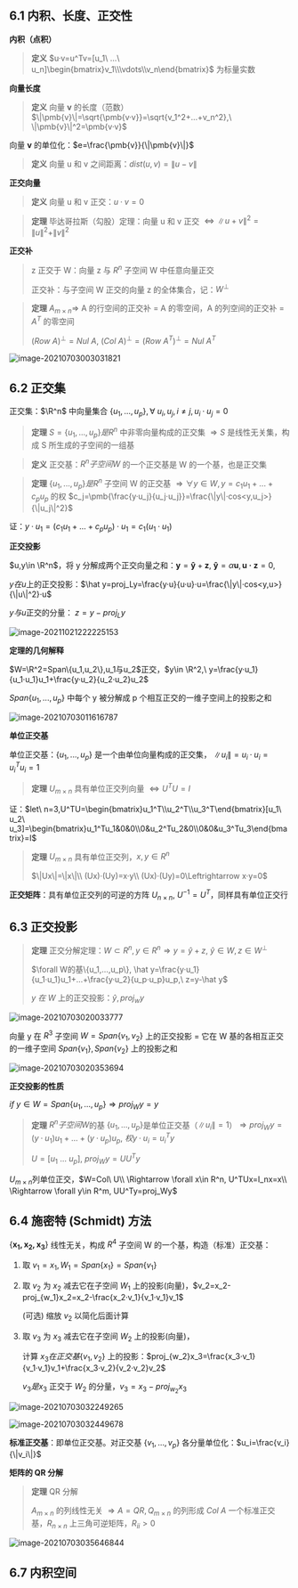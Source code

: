 ##  6.1 内积、长度、正交性

**内积（点积）**

> **定义** $u·v=u^Tv=[u_1\ ...\ u_n]\begin{bmatrix}v_1\\\vdots\\v_n\end{bmatrix}$ 为标量实数

**向量长度**

> **定义** 向量 **v** 的长度（范数）$\|\pmb{v}\|=\sqrt{\pmb{v·v}}=\sqrt{v_1^2+...+v_n^2},\ \|\pmb{v}\|^2=\pmb{v·v}$

向量 **v** 的单位化：$e=\frac{\pmb{v}}{\|\pmb{v}\|}$

> **定义** 向量 u 和 v 之间距离：$dist(u,v)=\|u-v\|$

**正交向量**

> **定义** 向量 u 和 v 正交：$u·v=0$

> **定理** 毕达哥拉斯（勾股）定理：向量 u 和 v 正交 $\Leftrightarrow \|u+v\|^2=\|u\|^2+\|v\|^2$

**正交补**

> z 正交于 W：向量 z 与 $R^n$ 子空间 W 中任意向量正交
>
> 正交补：与子空间 W 正交的向量 z 的全体集合，记：$W^\perp$

> **定理** $A_{m\times n}\Rightarrow$ A 的行空间的正交补 = A 的零空间，A 的列空间的正交补 = $A^T$ 的零空间
>
> $(Row\ A)^\perp=Nul\ A,\ (Col\ A)^\perp=(Row\ A^T)^\perp=Nul\ A^T$

![image-20210703003031821](../assets/image-20210703003031821.png)



## 6.2 正交集

正交集：$\R^n$​ 中向量集合 $\{u_1,...,u_p\}, \forall\ u_i,u_j,i\ne j, u_i·u_j=0$​

> **定理** $S=\{u_1,...,u_p\}是R^n$ 中非零向量构成的正交集 $\Rightarrow S$ 是线性无关集，构成 S 所生成的子空间的一组基

> **定义** 正交基：$R^n 子空间 W$ 的一个正交基是 W 的一个基，也是正交集

> **定理** $\{u_1,...,u_p\}是R^n$ 子空间 W 的正交基 $\Rightarrow \forall y\in W,y=c_1u_1+...+c_pu_p$ 的权 $c_j=\pmb{\frac{y·u_j}{u_j·u_j}}=\frac{\|y\|·cos<y,u_j>}{\|u_j\|^2}$

证：$y·u_1=(c_1u_1+...+c_pu_p)·u_1=c_1(u_1·u_1)$

**正交投影**

$u,y\in \R^n$​​，将 y 分解成两个正交向量之和：$\pmb{y}=\pmb{\hat y}+\pmb{z},\ \pmb{\hat y}=\alpha \pmb{u},\pmb{u·z}=0,$​​

$y 在 u$​​ 上的正交投影：$\hat y=proj_Ly=\frac{y·u}{u·u}·u=\frac{\|y\|·cos<y,u>}{\|u\|^2}·u$​​

$y 与 u$​​ 正交的分量： $z=y-proj_Ly$​​

![image-20211021222225153](../assets/image-20211021222225153.png)

**定理的几何解释**

$W=\R^2=Span\{u_1,u_2\},u_1与u_2$​​​​​​ 正交，$y\in \R^2,\ 
y=\frac{y·u_1}{u_1·u_1}u_1+\frac{y·u_2}{u_2·u_2}u_2$​​​​​​

$Span\{u_1,...,u_p\}$ 中每个 y 被分解成 p 个相互正交的一维子空间上的投影之和

![image-20210703011616787](../assets/image-20210703011616787.png)

**单位正交基**

单位正交基：$\{u_1,...,u_p\}$ 是一个由单位向量构成的正交集， $\|u_i\|=u_i·u_i=u_i^Tu_i=1$​

> **定理** $U_{m\times n}$ 具有单位正交列向量 $\Leftrightarrow U^TU=I$

证：$let\ n=3,U^TU=\begin{bmatrix}u_1^T\\u_2^T\\u_3^T\end{bmatrix}[u_1\ u_2\ u_3]=\begin{bmatrix}u_1^Tu_1&0&0\\0&u_2^Tu_2&0\\0&0&u_3^Tu_3\end{bmatrix}=I$

> **定理** $U_{m\times n}$ 具有单位正交列，$x,y\in R^n$
>
> $\|Ux\|=\|x\|\\
> (Ux)·(Uy)=x·y\\
> (Ux)·(Uy)=0\Leftrightarrow x·y=0$

**正交矩阵**：具有单位正交列的可逆的方阵 $U_{n\times n},\ U^{-1}=U^T$，同样具有单位正交行

## 6.3 正交投影

> **定理** 正交分解定理：$W\subset R^n,y\in R^n\Rightarrow y=\hat y+z,\ \hat y\in W,z\in W^\perp$
>
> $\forall W的基\{u_1,...,u_p\}, \hat y=\frac{y·u_1}{u_1·u_1}u_1+...+\frac{y·u_2}{u_p·u_p}u_p,\ z=y-\hat y$​​​​
>
> $y\ 在\ W$ 上的正交投影：$\hat y,proj_wy$

![image-20210703020033777](../assets/image-20210703020033777.png)

向量 y 在 $R^3$ 子空间 $W=Span\{v_1,v_2\}$ 上的正交投影 = 它在 W 基的各相互正交的一维子空间 $Span\{v_1\},Span\{v_2\}$ 上的投影之和

![image-20210703020353694](../assets/image-20210703020353694.png)

**正交投影的性质**

$if\ y\in W=Span\{u_1,...,u_p\}\Rightarrow proj_Wy=y$

> **定理** $R^n子空间W$​ 的基 $\{u_1,...,u_p\}$​ 是单位正交基（$\|u_i\|=1$​）$\Rightarrow proj_Wy=(y·u_1)u_1+...+(y·u_p)u_p,\ 权y·u_i=u_i^Ty$​​
>
> $U=[u_1\ ...\ u_p],\ proj_Wy=UU^Ty$

$U_{m\times n}$​ 列单位正交，$W=Col\ U\\
\Rightarrow \forall x\in R^n, U^TUx=I_nx=x\\
\Rightarrow \forall y\in R^m, UU^Ty=proj_Wy$​

## 6.4 施密特 (Schmidt) 方法

 $\{\pmb{x_1,x_2,x_3}\}$ 线性无关，构成 $R^4$ 子空间 W 的一个基，构造（标准）正交基：

1. 取 $v_1=x_1, W_1=Span\{x_1\}=Span\{v_1\}$

2. 取 $v_2$ 为 $x_2$ 减去它在子空间 $W_1$ 上的投影(向量)，$v_2=x_2-proj_{w_1}x_2=x_2-\frac{x_2·v_1}{v_1·v_1}v_1$

   (可选) 缩放 $v_2$ 以简化后面计算

3. 取 $v_3$ 为 $x_3$ 减去它在子空间 $W_2$ 上的投影(向量)，

   计算 $x_3在正交基\{v_1,v_2\}$ 上的投影：$proj_{w_2}x_3=\frac{x_3·v_1}{v_1·v_1}v_1+\frac{x_3·v_2}{v_2·v_2}v_2$
   
   $v_3是x_3$ 正交于 $W_2$ 的分量，$v_3=x_3-proj_{w_2}x_3$

![image-20210703032249265](../assets/image-20210703032249265.png)

![image-20210703032449678](../assets/image-20210703032449678.png)

**标准正交基**：即单位正交基。对正交基 $\{v_1,...,v_p\}$ 各分量单位化：$u_i=\frac{v_i}{\|v_i\|}$

**矩阵的 QR 分解**

> **定理** QR 分解
>
> $A_{m\times n}$ 的列线性无关 $\Rightarrow A=QR, Q_{m\times n}$ 的列形成 $Col\ A$ 一个标准正交基，$R_{n\times n}$ 上三角可逆矩阵，$R_{ii}>0$

![image-20210703035646844](../assets/image-20210703035646844.png)

## 6.7 内积空间



